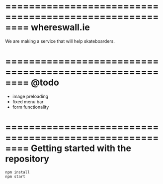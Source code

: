 ========================================================
whereswall.ie
========================================================
We are making a service that will help skateboarders.

========================================================
@todo
========================================================
  - image preloading
  - fixed menu bar
  - form functionality

========================================================
Getting started with the repository
========================================================

    npm install
    npm start
